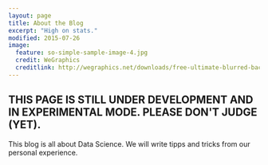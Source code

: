 ```yaml
---
layout: page
title: About the Blog
excerpt: "High on stats."
modified: 2015-07-26
image:
  feature: so-simple-sample-image-4.jpg
  credit: WeGraphics
  creditlink: http://wegraphics.net/downloads/free-ultimate-blurred-background-pack/
---
```


## THIS PAGE IS STILL UNDER DEVELOPMENT AND IN EXPERIMENTAL MODE. PLEASE DON'T JUDGE (YET).


This blog is all about Data Science. We will write tipps and tricks from our personal experience.



